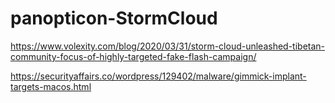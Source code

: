 # panopticon-StormCloud

https://www.volexity.com/blog/2020/03/31/storm-cloud-unleashed-tibetan-community-focus-of-highly-targeted-fake-flash-campaign/

https://securityaffairs.co/wordpress/129402/malware/gimmick-implant-targets-macos.html
